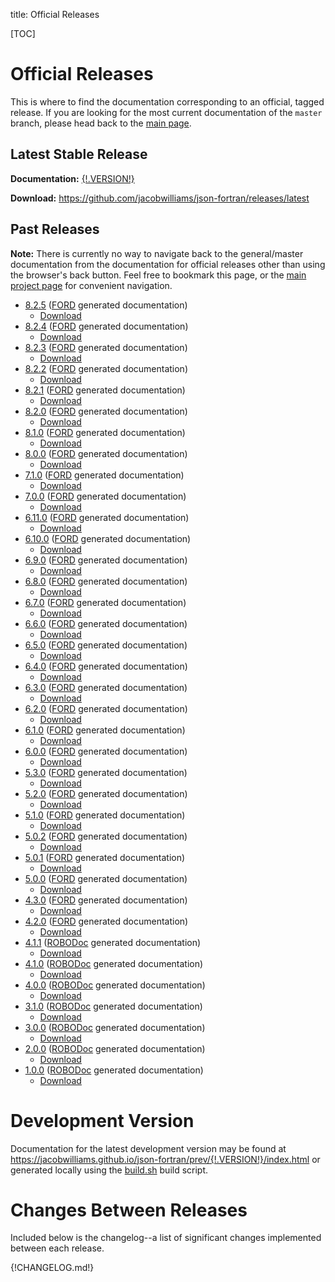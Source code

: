 title: Official Releases

[TOC]

# Official Releases

This is where to find the documentation corresponding to an official,
tagged release. If you are looking for the most current documentation
of the `master` branch, please head back to the
[main page](|url|/index.html).

## Latest Stable Release

**Documentation:**
[{!.VERSION!}](
https://jacobwilliams.github.io/json-fortran/prev/{!.VERSION!}/index.html)

**Download:**
<https://github.com/jacobwilliams/json-fortran/releases/latest>

## Past Releases

**Note:** There is currently no way to navigate back to the general/master
documentation from the documentation for official releases other than
using the browser's back button. Feel free to bookmark this page, or
the [main project page](|url|/index.html) for convenient navigation.

* [8.2.5](https://jacobwilliams.github.io/json-fortran/prev/8.2.5/index.html)
   ([FORD](https://github.com/Fortran-FOSS-Programmers/ford) generated documentation)
    - [Download](https://github.com/jacobwilliams/json-fortran/releases/tag/8.2.5)
* [8.2.4](https://jacobwilliams.github.io/json-fortran/prev/8.2.4/index.html)
   ([FORD](https://github.com/Fortran-FOSS-Programmers/ford) generated documentation)
    - [Download](https://github.com/jacobwilliams/json-fortran/releases/tag/8.2.4)
* [8.2.3](https://jacobwilliams.github.io/json-fortran/prev/8.2.3/index.html)
   ([FORD](https://github.com/Fortran-FOSS-Programmers/ford) generated documentation)
    - [Download](https://github.com/jacobwilliams/json-fortran/releases/tag/8.2.3)
* [8.2.2](https://jacobwilliams.github.io/json-fortran/prev/8.2.2/index.html)
   ([FORD](https://github.com/Fortran-FOSS-Programmers/ford) generated documentation)
    - [Download](https://github.com/jacobwilliams/json-fortran/releases/tag/8.2.2)
* [8.2.1](https://jacobwilliams.github.io/json-fortran/prev/8.2.1/index.html)
   ([FORD](https://github.com/Fortran-FOSS-Programmers/ford) generated documentation)
    - [Download](https://github.com/jacobwilliams/json-fortran/releases/tag/8.2.1)
* [8.2.0](https://jacobwilliams.github.io/json-fortran/prev/8.2.0/index.html)
   ([FORD](https://github.com/Fortran-FOSS-Programmers/ford) generated documentation)
    - [Download](https://github.com/jacobwilliams/json-fortran/releases/tag/8.2.0)
* [8.1.0](https://jacobwilliams.github.io/json-fortran/prev/8.1.0/index.html)
   ([FORD](https://github.com/Fortran-FOSS-Programmers/ford) generated documentation)
    - [Download](https://github.com/jacobwilliams/json-fortran/releases/tag/8.1.0)
* [8.0.0](https://jacobwilliams.github.io/json-fortran/prev/8.0.0/index.html)
   ([FORD](https://github.com/Fortran-FOSS-Programmers/ford) generated documentation)
    - [Download](https://github.com/jacobwilliams/json-fortran/releases/tag/8.0.0)
* [7.1.0](https://jacobwilliams.github.io/json-fortran/prev/7.1.0/index.html)
   ([FORD](https://github.com/Fortran-FOSS-Programmers/ford) generated documentation)
    - [Download](https://github.com/jacobwilliams/json-fortran/releases/tag/7.1.0)
* [7.0.0](https://jacobwilliams.github.io/json-fortran/prev/7.0.0/index.html)
   ([FORD](https://github.com/Fortran-FOSS-Programmers/ford) generated documentation)
    - [Download](https://github.com/jacobwilliams/json-fortran/releases/tag/7.0.0)
* [6.11.0](https://jacobwilliams.github.io/json-fortran/prev/6.11.0/index.html)
   ([FORD](https://github.com/Fortran-FOSS-Programmers/ford) generated documentation)
    - [Download](https://github.com/jacobwilliams/json-fortran/releases/tag/6.11.0)
* [6.10.0](https://jacobwilliams.github.io/json-fortran/prev/6.10.0/index.html)
   ([FORD](https://github.com/Fortran-FOSS-Programmers/ford) generated documentation)
    - [Download](https://github.com/jacobwilliams/json-fortran/releases/tag/6.10.0)
* [6.9.0](https://jacobwilliams.github.io/json-fortran/prev/6.9.0/index.html)
   ([FORD](https://github.com/Fortran-FOSS-Programmers/ford) generated documentation)
    - [Download](https://github.com/jacobwilliams/json-fortran/releases/tag/6.9.0)
* [6.8.0](https://jacobwilliams.github.io/json-fortran/prev/6.8.0/index.html)
   ([FORD](https://github.com/Fortran-FOSS-Programmers/ford) generated documentation)
    - [Download](https://github.com/jacobwilliams/json-fortran/releases/tag/6.8.0)
* [6.7.0](https://jacobwilliams.github.io/json-fortran/prev/6.7.0/index.html)
   ([FORD](https://github.com/Fortran-FOSS-Programmers/ford) generated documentation)
    - [Download](https://github.com/jacobwilliams/json-fortran/releases/tag/6.7.0)
* [6.6.0](https://jacobwilliams.github.io/json-fortran/prev/6.6.0/index.html)
   ([FORD](https://github.com/Fortran-FOSS-Programmers/ford) generated documentation)
    - [Download](https://github.com/jacobwilliams/json-fortran/releases/tag/6.6.0)
* [6.5.0](https://jacobwilliams.github.io/json-fortran/prev/6.5.0/index.html)
   ([FORD](https://github.com/Fortran-FOSS-Programmers/ford) generated documentation)
    - [Download](https://github.com/jacobwilliams/json-fortran/releases/tag/6.5.0)
* [6.4.0](https://jacobwilliams.github.io/json-fortran/prev/6.4.0/index.html)
   ([FORD](https://github.com/Fortran-FOSS-Programmers/ford) generated documentation)
    - [Download](https://github.com/jacobwilliams/json-fortran/releases/tag/6.4.0)
* [6.3.0](https://jacobwilliams.github.io/json-fortran/prev/6.3.0/index.html)
   ([FORD](https://github.com/Fortran-FOSS-Programmers/ford) generated documentation)
    - [Download](https://github.com/jacobwilliams/json-fortran/releases/tag/6.3.0)
* [6.2.0](https://jacobwilliams.github.io/json-fortran/prev/6.2.0/index.html)
   ([FORD](https://github.com/Fortran-FOSS-Programmers/ford) generated documentation)
    - [Download](https://github.com/jacobwilliams/json-fortran/releases/tag/6.2.0)
* [6.1.0](https://jacobwilliams.github.io/json-fortran/prev/6.1.0/index.html)
   ([FORD](https://github.com/Fortran-FOSS-Programmers/ford) generated documentation)
    - [Download](https://github.com/jacobwilliams/json-fortran/releases/tag/6.1.0)
* [6.0.0](https://jacobwilliams.github.io/json-fortran/prev/6.0.0/index.html)
   ([FORD](https://github.com/Fortran-FOSS-Programmers/ford) generated documentation)
    - [Download](https://github.com/jacobwilliams/json-fortran/releases/tag/6.0.0)
* [5.3.0](https://jacobwilliams.github.io/json-fortran/prev/5.3.0/index.html)
   ([FORD](https://github.com/Fortran-FOSS-Programmers/ford) generated documentation)
    - [Download](https://github.com/jacobwilliams/json-fortran/releases/tag/5.3.0)
* [5.2.0](https://jacobwilliams.github.io/json-fortran/prev/5.2.0/index.html)
   ([FORD](https://github.com/Fortran-FOSS-Programmers/ford) generated documentation)
    - [Download](https://github.com/jacobwilliams/json-fortran/releases/tag/5.2.0)
* [5.1.0](https://jacobwilliams.github.io/json-fortran/prev/5.1.0/index.html)
   ([FORD](https://github.com/Fortran-FOSS-Programmers/ford) generated documentation)
    - [Download](https://github.com/jacobwilliams/json-fortran/releases/tag/5.1.0)
* [5.0.2](https://jacobwilliams.github.io/json-fortran/prev/5.0.2/index.html)
   ([FORD](https://github.com/Fortran-FOSS-Programmers/ford) generated documentation)
    - [Download](https://github.com/jacobwilliams/json-fortran/releases/tag/5.0.2)
* [5.0.1](https://jacobwilliams.github.io/json-fortran/prev/5.0.1/index.html)
   ([FORD](https://github.com/Fortran-FOSS-Programmers/ford) generated documentation)
    - [Download](https://github.com/jacobwilliams/json-fortran/releases/tag/5.0.1)
* [5.0.0](https://jacobwilliams.github.io/json-fortran/prev/5.0.0/index.html)
   ([FORD](https://github.com/Fortran-FOSS-Programmers/ford) generated documentation)
    - [Download](https://github.com/jacobwilliams/json-fortran/releases/tag/5.0.0)
* [4.3.0](https://jacobwilliams.github.io/json-fortran/prev/4.3.0/index.html)
   ([FORD](https://github.com/Fortran-FOSS-Programmers/ford) generated documentation)
    - [Download](https://github.com/jacobwilliams/json-fortran/releases/tag/4.3.0)
* [4.2.0](https://jacobwilliams.github.io/json-fortran/prev/4.2.0/index.html)
   ([FORD](https://github.com/Fortran-FOSS-Programmers/ford) generated documentation)
    - [Download](https://github.com/jacobwilliams/json-fortran/releases/tag/4.2.0)
* [4.1.1](https://jacobwilliams.github.io/json-fortran/prev/4.1.1/index.html)
   ([ROBODoc](https://github.com/gumpu/ROBODoc) generated documentation)
    - [Download](https://github.com/jacobwilliams/json-fortran/releases/tag/4.1.1)
* [4.1.0](https://jacobwilliams.github.io/json-fortran/prev/4.1.0/index.html)
   ([ROBODoc](https://github.com/gumpu/ROBODoc) generated documentation)
    - [Download](https://github.com/jacobwilliams/json-fortran/releases/tag/4.1.0)
* [4.0.0](https://jacobwilliams.github.io/json-fortran/prev/4.0.0/index.html)
   ([ROBODoc](https://github.com/gumpu/ROBODoc) generated documentation)
    - [Download](https://github.com/jacobwilliams/json-fortran/releases/tag/4.0.0)
* [3.1.0](https://jacobwilliams.github.io/json-fortran/prev/3.1.0/index.html)
   ([ROBODoc](https://github.com/gumpu/ROBODoc) generated documentation)
    - [Download](https://github.com/jacobwilliams/json-fortran/releases/tag/3.1.0)
* [3.0.0](https://jacobwilliams.github.io/json-fortran/prev/3.0.0/index.html)
   ([ROBODoc](https://github.com/gumpu/ROBODoc) generated documentation)
    - [Download](https://github.com/jacobwilliams/json-fortran/releases/tag/3.0.0)
* [2.0.0](https://jacobwilliams.github.io/json-fortran/prev/2.0.0/index.html)
   ([ROBODoc](https://github.com/gumpu/ROBODoc) generated documentation)
    - [Download](https://github.com/jacobwilliams/json-fortran/releases/tag/2.0.0)
* [1.0.0](https://jacobwilliams.github.io/json-fortran/prev/1.0.0/index.html)
   ([ROBODoc](https://github.com/gumpu/ROBODoc) generated documentation)
    - [Download](https://github.com/jacobwilliams/json-fortran/releases/tag/1.0.0)

# Development Version

Documentation for the latest development version may be found at
<https://jacobwilliams.github.io/json-fortran/prev/{!.VERSION!}/index.html>
or generated locally using the
[build.sh](|url|/page/development-resources/build.sh.html) build
script.

# Changes Between Releases

Included below is the changelog--a list of significant changes
implemented between each release.

{!CHANGELOG.md!}
